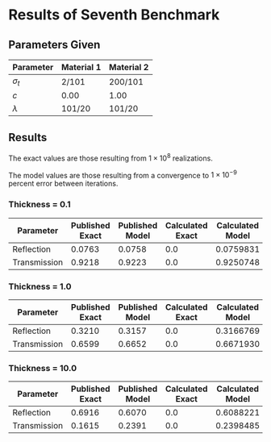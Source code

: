 # Results of Seventh Benchmark

## Parameters Given

Parameter | Material 1 | Material 2
--- | --- | ---
$\sigma_t$ | 2/101 | 200/101
$c$ | 0.00 | 1.00
$\lambda$ | 101/20 | 101/20

## Results

The exact values are those resulting from $1 \times 10^8$ realizations.

The model values are those resulting from a convergence to $1 \times 10^{-9}$ percent error between iterations.

### Thickness = 0.1

Parameter | Published Exact | Published Model | Calculated Exact | Calculated Model
--- | --- | --- | --- | ---
Reflection | 0.0763 | 0.0758 | 0.0 | 0.0759831
Transmission | 0.9218 | 0.9223 | 0.0 | 0.9250748

### Thickness = 1.0

Parameter | Published Exact | Published Model | Calculated Exact | Calculated Model
--- | --- | --- | --- | ---
Reflection | 0.3210 | 0.3157 | 0.0 | 0.3166769
Transmission | 0.6599 | 0.6652 | 0.0 | 0.6671930

### Thickness = 10.0

Parameter | Published Exact | Published Model | Calculated Exact | Calculated Model
--- | --- | --- | --- | ---
Reflection | 0.6916 | 0.6070 | 0.0 | 0.6088221
Transmission | 0.1615 | 0.2391 | 0.0 | 0.2398485
